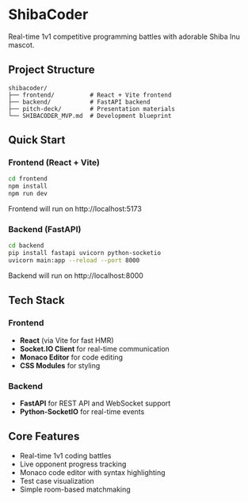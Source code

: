 # ShibaCoder

Real-time 1v1 competitive programming battles with adorable Shiba Inu mascot.

## Project Structure

```
shibacoder/
├── frontend/          # React + Vite frontend
├── backend/           # FastAPI backend
├── pitch-deck/        # Presentation materials
└── SHIBACODER_MVP.md  # Development blueprint
```

## Quick Start

### Frontend (React + Vite)

```bash
cd frontend
npm install
npm run dev
```

Frontend will run on http://localhost:5173

### Backend (FastAPI)

```bash
cd backend
pip install fastapi uvicorn python-socketio
uvicorn main:app --reload --port 8000
```

Backend will run on http://localhost:8000

## Tech Stack

### Frontend
- **React** (via Vite for fast HMR)
- **Socket.IO Client** for real-time communication
- **Monaco Editor** for code editing
- **CSS Modules** for styling

### Backend
- **FastAPI** for REST API and WebSocket support
- **Python-SocketIO** for real-time events

## Core Features

- Real-time 1v1 coding battles
- Live opponent progress tracking
- Monaco code editor with syntax highlighting
- Test case visualization
- Simple room-based matchmaking


